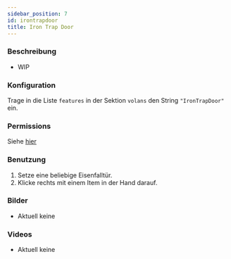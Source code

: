 ```yaml
---
sidebar_position: 7
id: irontrapdoor
title: Iron Trap Door
---
```

### Beschreibung
* WIP
### Konfiguration
Trage in die Liste `features` in der Sektion `volans` den String `"IronTrapDoor"` ein.
### Permissions
Siehe [hier](/docs/Permissions/#trapdoor)
### Benutzung
1. Setze eine beliebige Eisenfalltür.
2. Klicke rechts mit einem Item in der Hand darauf.
### Bilder
- Aktuell keine
### Videos
- Aktuell keine